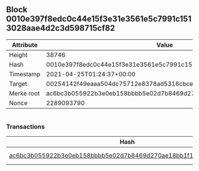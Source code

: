 ## Block 0010e397f8edc0c44e15f3e31e3561e5c7991c1513028aae4d2c3d598715cf82

Attribute | Value
--- | ---
Height | 38746
Hash | 0010e397f8edc0c44e15f3e31e3561e5c7991c1513028aae4d2c3d598715cf82
Timestamp | 2021-04-25T01:24:37+00:00
Target | 00254142f49eaaa504dc75712e8378ad5316cbcead634704b3734b6271167cc4
Merke root | ac6bc3b055922b3e0eb158bbbb5e02d7b8469d270ae18bb1f1cc9391833a9e65
Nonce | 2289093790

```

```

### Transactions

Hash | Amount
--- | ---
[ac6bc3b055922b3e0eb158bbbb5e02d7b8469d270ae18bb1f1cc9391833a9e65](ac6bc3b055922b3e0eb158bbbb5e02d7b8469d270ae18bb1f1cc9391833a9e65.md) | 10.00000000 SKEPTI 
